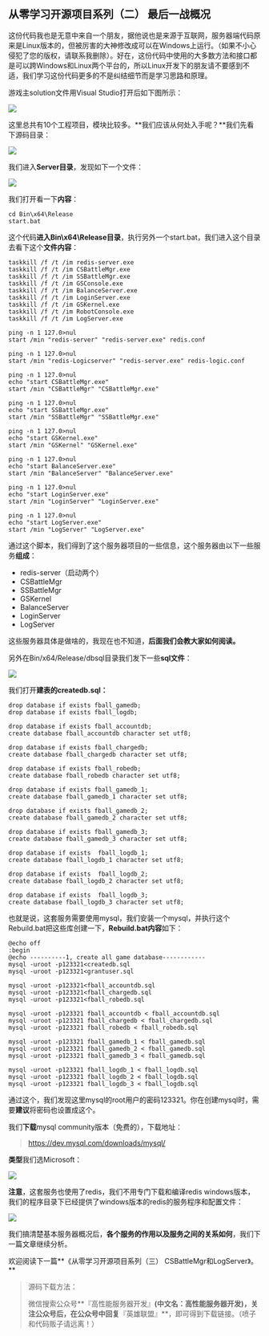 ## 从零学习开源项目系列（二） 最后一战概况

这份代码我也是无意中来自一个朋友，据他说也是来源于互联网，服务器端代码原来是Linux版本的，但被厉害的大神修改成可以在Windows上运行。（如果不小心侵犯了您的版权，请联系我删除）。好在，这份代码中使用的大多数方法和接口都是可以跨Windows和Linux两个平台的，所以Linux开发下的朋友请不要感到不适，我们学习这份代码更多的不是纠结细节而是学习思路和原理。

游戏主solution文件用Visual Studio打开后如下图所示：

![](../imgs/zhyz8.webp)

这里总共有10个工程项目，模块比较多。**我们应该从何处入手呢？**我们先看下源码目录：

![](../imgs/zhyz9.webp)

我们进入**Server目录**，发现如下一个文件：

![](../imgs/zhyz10.webp)

我们打开看一下**内容**：

```
cd Bin\x64\Release
start.bat
```

这个代码**进入Bin\x64\Release目录**，执行另外一个start.bat，我们进入这个目录去看下这个**文件内容**：

```
taskkill /f /t /im redis-server.exe 
taskkill /f /t /im CSBattleMgr.exe 
taskkill /f /t /im SSBattleMgr.exe 
taskkill /f /t /im GSConsole.exe 
taskkill /f /t /im BalanceServer.exe
taskkill /f /t /im LoginServer.exe
taskkill /f /t /im GSKernel.exe
taskkill /f /t /im RobotConsole.exe
taskkill /f /t /im LogServer.exe

ping -n 1 127.0>nul
start /min "redis-server" "redis-server.exe" redis.conf

ping -n 1 127.0>nul
start /min "redis-Logicserver" "redis-server.exe" redis-logic.conf

ping -n 1 127.0>nul
echo "start CSBattleMgr.exe"
start /min "CSBattleMgr" "CSBattleMgr.exe"

ping -n 1 127.0>nul
echo "start SSBattleMgr.exe"
start /min "SSBattleMgr" "SSBattleMgr.exe"

ping -n 1 127.0>nul
echo "start GSKernel.exe"
start /min "GSKernel" "GSKernel.exe"

ping -n 1 127.0>nul
echo "start BalanceServer.exe"
start /min "BalanceServer" "BalanceServer.exe"

ping -n 1 127.0>nul
echo "start LoginServer.exe"
start /min "LoginServer" "LoginServer.exe"

ping -n 1 127.0>nul
echo "start LogServer.exe"
start /min "LogServer" "LogServer.exe"
```

通过这个脚本，我们得到了这个服务器项目的一些信息，这个服务器由以下一些服务**组成**：

- redis-server（启动两个）
- CSBattleMgr
- SSBattleMgr
- GSKernel
- BalanceServer
- LoginServer
- LogServer

这些服务器具体是做啥的，我现在也不知道，**后面我们会教大家如何阅读。**

另外在Bin/x64/Release/dbsql目录我们发下一些**sql文件**：

![](../imgs/zhyz10.webp)

我们打开**建表的createdb.sql：**

```
drop database if exists fball_gamedb;
drop database if exists fball_logdb;

drop database if exists fball_accountdb;
create database fball_accountdb character set utf8;

drop database if exists fball_chargedb;
create database fball_chargedb character set utf8;

drop database if exists fball_robedb;
create database fball_robedb character set utf8; 

drop database if exists fball_gamedb_1;
create database fball_gamedb_1 character set utf8;

drop database if exists fball_gamedb_2;
create database fball_gamedb_2 character set utf8;

drop database if exists fball_gamedb_3;
create database fball_gamedb_3 character set utf8; 

drop database if exists  fball_logdb_1;
create database fball_logdb_1 character set utf8;

drop database if exists  fball_logdb_2;
create database fball_logdb_2 character set utf8;

drop database if exists  fball_logdb_3;
create database fball_logdb_3 character set utf8;
```

也就是说，这套服务需要使用mysql，我们安装一个mysql，并执行这个Rebuild.bat把这些库创建一下，**Rebuild.bat内容**如下：

```
@echo off  
:begin
@echo ----------1, create all game database------------ 
mysql -uroot -p123321<createdb.sql
mysql -uroot -p123321<grantuser.sql 

mysql -uroot -p123321<fball_accountdb.sql
mysql -uroot -p123321<fball_chargedb.sql
mysql -uroot -p123321<fball_robedb.sql

mysql -uroot -p123321 fball_accountdb < fball_accountdb.sql
mysql -uroot -p123321 fball_chargedb < fball_chargedb.sql
mysql -uroot -p123321 fball_robedb < fball_robedb.sql

mysql -uroot -p123321 fball_gamedb_1 < fball_gamedb.sql
mysql -uroot -p123321 fball_gamedb_2 < fball_gamedb.sql
mysql -uroot -p123321 fball_gamedb_3 < fball_gamedb.sql 

mysql -uroot -p123321 fball_logdb_1 < fball_logdb.sql
mysql -uroot -p123321 fball_logdb_2 < fball_logdb.sql
mysql -uroot -p123321 fball_logdb_3 < fball_logdb.sql 
```

通过这个，我们发现这里mysql的root用户的密码123321。你在创建mysql时，需要**建议**将密码也设置成这个。

我们**下载**mysql community版本（免费的），下载地址：

> https://dev.mysql.com/downloads/mysql/

**类型**我们选Microsoft：

![](../imgs/zhyz11.webp)

**注意**，这套服务也使用了redis，我们不用专门下载和编译redis windows版本，我们的程序目录下已经提供了windows版本的redis的服务程序和配置文件：

![](../imgs/zhyz12.webp)

我们搞清楚基本服务器概况后，**各个服务的作用以及服务之间的关系如何**，我们下一篇文章继续分析。



欢迎阅读下一篇**《从零学习开源项目系列（三） CSBattleMgr和LogServer》。**

> 源码下载方法：
>
> 微信搜索公众号**『高性能服务器开发』**(中文名：高性能服务器开发)，关注公众号后，在公众号中回复**『英雄联盟』**，即可得到下载链接。（喷子和代码贩子请远离！）